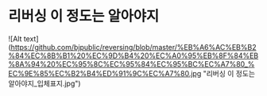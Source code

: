 # 리버싱 이 정도는 알아야지 



![Alt text]
(https://github.com/bjpublic/reversing/blob/master/%EB%A6%AC%EB%B2%84%EC%8B%B1%20%EC%9D%B4%20%EC%A0%95%EB%8F%84%EB%8A%94%20%EC%95%8C%EC%95%84%EC%95%BC%EC%A7%80_%EC%9E%85%EC%B2%B4%ED%91%9C%EC%A7%80.jpg "리버싱 이 정도는 알아야지_입체표지.jpg")
